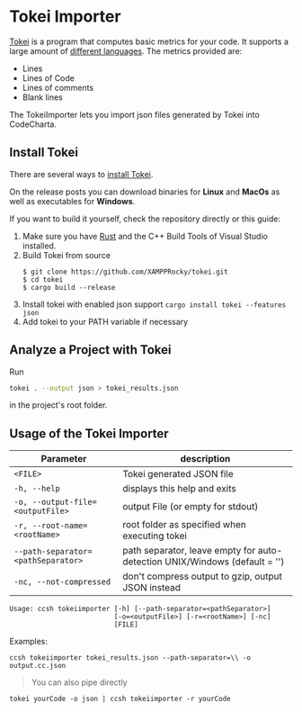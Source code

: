 # Tokei Importer

[Tokei](https://github.com/XAMPPRocky/tokei) is a program that computes basic metrics for your code.
It supports a large amount of [different languages](https://github.com/XAMPPRocky/tokei?tab=readme-ov-file#supported-languages). The metrics provided are:

-   Lines
-   Lines of Code
-   Lines of comments
-   Blank lines

The TokeiImporter lets you import json files generated by Tokei into CodeCharta.

## Install Tokei

There are several ways to [install Tokei](https://github.com/XAMPPRocky/tokei#installation).

On the release posts you can download binaries for **Linux** and **MacOs** as well as executables for **Windows**.

If you want to build it yourself, check the repository directly or this guide:

1. Make sure you have [Rust](https://www.rust-lang.org/tools/install)
   and the C++ Build Tools of Visual Studio installed.
2. Build Tokei from source
    ```
    $ git clone https://github.com/XAMPPRocky/tokei.git
    $ cd tokei
    $ cargo build --release
    ```
3. Install tokei with enabled json support `cargo install tokei --features json`
4. Add tokei to your PATH variable if necessary

## Analyze a Project with Tokei

Run

```bash
tokei . --output json > tokei_results.json
```

in the project's root folder.

## Usage of the Tokei Importer

| Parameter                          | description                                                                |
| ---------------------------------- | -------------------------------------------------------------------------- |
| `<FILE>`                           | Tokei generated JSON file                                                  |
| `-h, --help`                       | displays this help and exits                                               |
| `-o, --output-file=<outputFile>`   | output File (or empty for stdout)                                          |
| `-r, --root-name=<rootName>`       | root folder as specified when executing tokei                              |
| `--path-separator=<pathSeparator>` | path separator, leave empty for auto-detection UNIX/Windows (default = '') |
| `-nc, --not-compressed`            | don't compress output to gzip, output JSON instead                         |

```
Usage: ccsh tokeiimporter [-h] [--path-separator=<pathSeparator>]
                          [-o=<outputFile>] [-r=<rootName>] [-nc]
                          [FILE]
```

Examples:

```
ccsh tokeiimporter tokei_results.json --path-separator=\\ -o output.cc.json
```

> You can also pipe directly

```
tokei yourCode -o json | ccsh tokeiimporter -r yourCode
```
